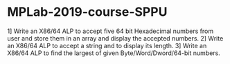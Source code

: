 # MPLab-2019-course-SPPU
1]
Write an X86/64 ALP to accept five 64 bit Hexadecimal numbers from user and store 
them in an array and display the accepted numbers.
2]
Write an X86/64 ALP to accept a string and to display its length.
3]
Write an X86/64 ALP to find the largest of given Byte/Word/Dword/64-bit numbers.
